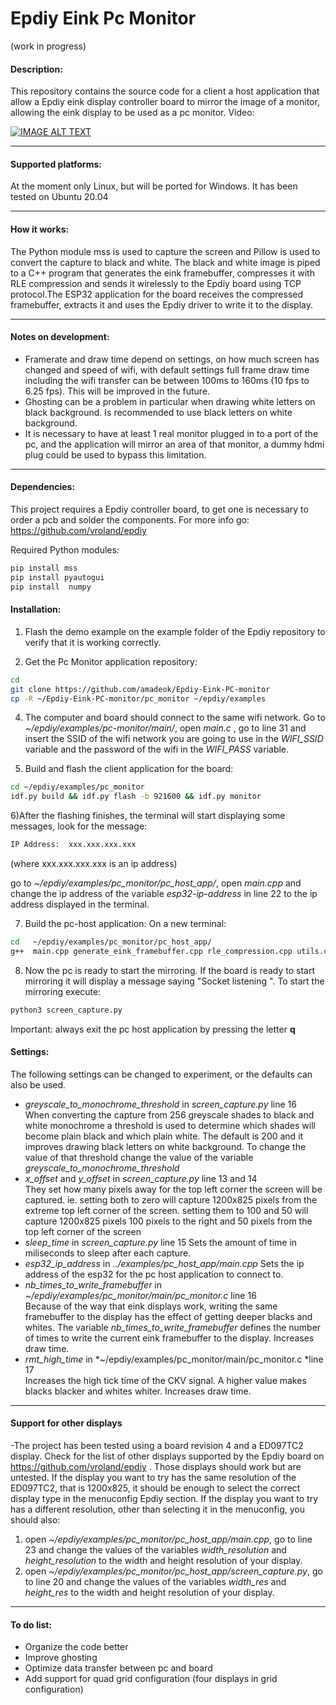 


# Epdiy Eink Pc Monitor 
(work in progress)
#### Description:
This repository contains the source code for a client a host application that allow a Epdiy eink display controller board to mirror the image of a monitor, allowing the eink display to be used as a pc monitor.
Video:

[![IMAGE ALT TEXT](http://img.youtube.com/vi/bzk12na2mWg/0.jpg)](http://www.youtube.com/watch?v=bzk12na2mWg "Video Title")

------------


#### Supported platforms:
At the moment only Linux, but will be ported for Windows. It has been tested on Ubuntu 20.04

------------


#### How it works:
The Python module mss is used to capture the screen and Pillow is used to convert the capture to black and white. The black and white image is piped to a C++ program that generates the eink framebuffer, compresses it with RLE compression and sends it wirelessly to the Epdiy board using TCP protocol.The ESP32 application for the board receives the compressed framebuffer, extracts it and uses the Epdiy driver to write it to the display. 

------------


#### Notes on development:
- Framerate and draw time depend on settings, on how much screen has changed and speed of wifi,  with default settings full frame draw time including the wifi transfer can be between 100ms to 160ms (10 fps to 6.25 fps). This will be improved in the future.
- Ghosting can be a problem in particular when drawing white letters on black background. Is recommended to use black letters on white background.
- It is necessary to have at least 1 real monitor plugged in to a port of the pc, and the application will mirror an area of that monitor, a dummy hdmi plug could be used to bypass this limitation.

------------
#### Dependencies:
This project requires a Epdiy controller board, to get one is necessary to order a pcb and solder the components. For more info go: https://github.com/vroland/epdiy

Required Python modules:
```bash
pip install mss
pip install pyautogui
pip install  numpy
```

#### Installation:

1) Flash the demo example on the example folder of the Epdiy repository to verify that it is working correctly.

3)  Get the Pc Monitor application repository:
```bash
cd
git clone https://github.com/amadeok/Epdiy-Eink-PC-monitor
cp -R ~/Epdiy-Eink-PC-monitor/pc_monitor ~/epdiy/examples 

```

4) The computer and board should connect to the same wifi network. Go to      *~/epdiy/examples/pc-monitor/main/*, open *main.c* , go to line 31  and insert the SSID of the wifi network you are going to use in the *WIFI_SSID* variable  and the password of the wifi in the *WIFI_PASS* variable.

5) Build  and flash the client application for the board:
```bash
cd ~/epdiy/examples/pc_monitor
idf.py build && idf.py flash -b 921600 && idf.py monitor
```

6)After the flashing finishes, the terminal will start displaying some messages, look for the message:
```bash
IP Address:  xxx.xxx.xxx.xxx
```

(where xxx.xxx.xxx.xxx is an ip address)

go to *~/epdiy/examples/pc_monitor/pc_host_app/*, open *main.cpp* and change the ip address of the variable *esp32-ip-address*  in line 22 to the ip address displayed in the terminal.

7) Build the pc-host application:
On a new terminal:
```bash
cd   ~/epdiy/examples/pc_monitor/pc_host_app/
g++  main.cpp generate_eink_framebuffer.cpp rle_compression.cpp utils.cpp -o process_capture -I include

```
8) Now the pc is ready to start the mirroring. If the board is ready to start mirroring it will display a message saying "Socket listening ".
To start the mirroring execute:
```bash
python3 screen_capture.py

```

Important: always exit the pc host application by pressing the letter **q**


#### Settings:
The following settings can be changed to experiment, or the defaults can also be used. 
- *greyscale_to_monochrome_threshold*  in *screen_capture.py* line 16             
When converting the capture from 256 greyscale shades to black and white monochrome a threshold is used to determine which shades will become plain black and which plain white. The default is 200 and it improves drawing black letters on white background. To change the value of that threshold change the value of the variable *greyscale_to_monochrome_threshold* 
- *x_offset* and *y_offset* in *screen_capture.py* line 13 and 14            
They set how many pixels away for the top left corner the screen will be captured. ie. setting both to zero will capture 1200x825 pixels from the extreme top left corner of the screen. setting them to 100 and 50 will capture 1200x825 pixels 100 pixels to the right and 50 pixels from the top left corner of the screen
- *sleep_time* in  *screen_capture.py* line 15
Sets the amount of time in miliseconds to sleep after each capture.
- *esp32_ip_address* in *../examples/pc_host_app/main.cpp*
Sets the ip address of the esp32 for the pc host application to connect to.
- *nb_times_to_write_framebuffer*  in *~/epdiy/examples/pc_monitor/main/pc_monitor.c* line 16                
Because of the way that eink displays work, writing the same framebuffer to the display has the effect of getting deeper blacks and whites. The variable *nb_times_to_write_framebuffer* defines the number of times to write the current eink framebuffer to the display. Increases draw time.
- *rmt_high_time* in *~/epdiy/examples/pc_monitor/main/pc_monitor.c *line 17         
Increases the high tick time of the CKV signal. A higher value makes blacks blacker and whites whiter. Increases draw time.

------------
#### Support for other displays
-The project has been tested using a board revision 4 and a ED097TC2 display. Check for the list of other  displays supported by the Epdiy board on https://github.com/vroland/epdiy . Those displays should work but are untested. If the display you want to try has the same resolution of the ED097TC2, that is 1200x825, it should be enough to select the correct display type in the menuconfig Epdiy section.
If the display you want to try has a different resolution, other than selecting it in the menuconfig, you should also:
1) open *~/epdiy/examples/pc_monitor/pc_host_app/main.cpp*, go to line 23 and change the values of the variables *width_resolution* and  *height_resolution* to the width and height resolution of your display.
2)  open  _~/epdiy/examples/pc_monitor/pc_host_app/screen_capture.py_, go to line 20 and change the values of the variables  *width_res*  and  *height_res*  to the width and height resolution of your display.
 ------------


#### To do list:
- Organize the code better
- Improve ghosting
- Optimize data transfer between pc and board
- Add support for quad grid configuration (four displays in grid configuration)


